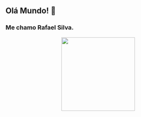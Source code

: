 ## Olá Mundo! 👋
### Me chamo Rafael Silva.

<div align="center">
<img src="https://c.tenor.com/4SzhSb7-xp8AAAAd/construcao-under-construction.gif alt="200" width="200"" />
 
 <div align="center">
